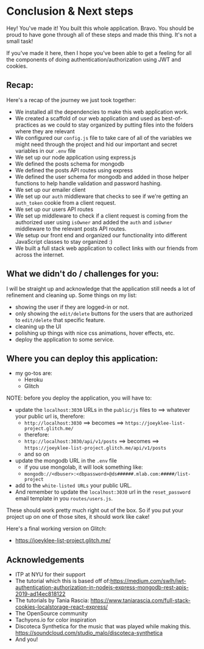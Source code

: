 # Conclusion & Next steps

Hey! You've made it! You built this whole application. Bravo. You should be proud to have gone through all of these steps and made this thing. It's not a small task!

If you've made it here, then I hope you've been able to get a feeling for all the components of doing authentication/authorization using JWT and cookies. 

## Recap:

Here's a recap of the journey we just took together:
* We installed all the dependencies to make this web application work.
* We created a scaffold of our web application and used as best-of-practices as we could to stay organized by putting files into the folders where they are relevant
* We configured our `config.js` file to take care of all of the variables we might need through the project and hid our important and secret variables in our `.env` file
* We set up our node application using express.js
* We defined the posts schema for mongodb
* We defined the posts API routes using express
* We defined the user schema for mongodb and added in those helper functions to help handle validation and password hashing.
* We set up our emailer client
* We set up our `auth` middleware that checks to see if we're getting an `auth_token` cookie from a client request.
* We set up our users API routes
* We set up middleware to check if a client request is coming from the authorized user using `isOwner` and added the `auth` and `isOwner` middleware to the relevant posts API routes.
* We setup our front end and organized our functionality into different JavaScript classes to stay organized :) 
* We built a full stack web application to collect links with our friends from across the internet.

## What we didn't do / challenges for you:

I will be straight up and acknowledge that the application still needs a lot of refinement and cleaning up. Some things on my list:
* showing the user if they are logged-in or not. 
* only showing the `edit/delete` buttons for the users that are authorized to `edit/delete` that specific feature.
* cleaning up the UI
* polishing up things with nice css animations, hover effects, etc. 
* deploy the application to some service. 

## Where you can deploy this application:
* my go-tos are:
  * Heroku
  * Glitch

NOTE: before you deploy the application, you will have to:
* update the `localhost:3030` URLs in the `public/js` files to ==> whatever your public url is, therefore:
  * `http://localhost:3030` ==> becomes ==> `https://joeyklee-list-project.glitch.me/`
  * therefore:
  * `http://localhost:3030/api/v1/posts` ==> becomes ==> `https://joeyklee-list-project.glitch.me/api/v1/posts`
  * and so on
* update the mongodb URL in the `.env` file
  * if you use mongolab, it will look something like:
  * `mongodb://<dbuser>:<dbpassword>@ds######.mlab.com:#####/list-project`
* add to the `white-listed URLs` your public URL.
* And remember to update the `localhost:3030` url in the `reset_password` email template in you `routes/users.js`.

These should work pretty much right out of the box. So if you put your project up on one of those sites, it should work like cake!

Here's a final working version on Glitch:
* https://joeyklee-list-project.glitch.me/

## Acknowledgements

* ITP at NYU for their support 
* The tutorial which this is based off of:https://medium.com/swlh/jwt-authentication-authorization-in-nodejs-express-mongodb-rest-apis-2019-ad14ec818122
* The tutorials by Tania Rascia: https://www.taniarascia.com/full-stack-cookies-localstorage-react-express/
* The OpenSource community
* Tachyons.io for color inspiration
* Discoteca Synthetica for the music that was played while making this. https://soundcloud.com/studio_malo/discoteca-synthetica
* And you!

